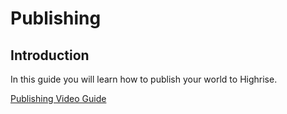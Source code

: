 # **Publishing**

## **Introduction**
In this guide you will learn how to publish your world to Highrise.

[Publishing Video Guide]()

